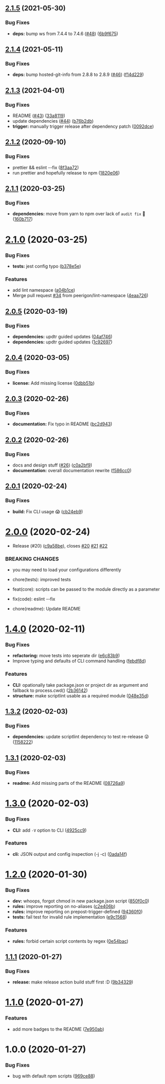 ## [2.1.5](https://github.com/peerigon/scriptlint/compare/v2.1.4...v2.1.5) (2021-05-30)


### Bug Fixes

* **deps:** bump ws from 7.4.4 to 7.4.6 ([#48](https://github.com/peerigon/scriptlint/issues/48)) ([6b9f675](https://github.com/peerigon/scriptlint/commit/6b9f67564f6b9343a7f67a4f87d915f90ea65156))

## [2.1.4](https://github.com/peerigon/scriptlint/compare/v2.1.3...v2.1.4) (2021-05-11)


### Bug Fixes

* **deps:** bump hosted-git-info from 2.8.8 to 2.8.9 ([#46](https://github.com/peerigon/scriptlint/issues/46)) ([f14d229](https://github.com/peerigon/scriptlint/commit/f14d2296b92294e177cd020c3af1fcc0cb444777))

## [2.1.3](https://github.com/peerigon/scriptlint/compare/v2.1.2...v2.1.3) (2021-04-01)


### Bug Fixes

* README ([#43](https://github.com/peerigon/scriptlint/issues/43)) ([33a8119](https://github.com/peerigon/scriptlint/commit/33a8119cd5f007c0e9b7c2f88bafd92ff750b90b))
* update dependencies ([#44](https://github.com/peerigon/scriptlint/issues/44)) ([b76b2db](https://github.com/peerigon/scriptlint/commit/b76b2dbd60028df2a7eb4e31dfe59fe64d3157ff))
* **trigger:** manually trigger release after dependency patch ([0092dce](https://github.com/peerigon/scriptlint/commit/0092dce377d55cd0d65880e2be6057a240621929))

## [2.1.2](https://github.com/peerigon/scriptlint/compare/v2.1.1...v2.1.2) (2020-09-10)


### Bug Fixes

* prettier && eslint --fix ([8f3aa72](https://github.com/peerigon/scriptlint/commit/8f3aa72de8bc84b287d1da4e20a1b6897a5be351))
* run prettier and hopefully release to npm ([1820e06](https://github.com/peerigon/scriptlint/commit/1820e06b7d17c11cda1e364043669105db03a2b0))

## [2.1.1](https://github.com/peerigon/scriptlint/compare/v2.1.0...v2.1.1) (2020-03-25)


### Bug Fixes

* **dependencies:** move from yarn to npm over lack of `audit fix` 🤬 ([160b717](https://github.com/peerigon/scriptlint/commit/160b717))

# [2.1.0](https://github.com/peerigon/scriptlint/compare/v2.0.5...v2.1.0) (2020-03-25)


### Bug Fixes

* **tests:** jest config typo ([b378e5e](https://github.com/peerigon/scriptlint/commit/b378e5e))


### Features

* add lint namespace ([a04b1ce](https://github.com/peerigon/scriptlint/commit/a04b1ce))
* Merge pull request [#34](https://github.com/peerigon/scriptlint/issues/34) from peerigon/lint-namespace ([4eaa726](https://github.com/peerigon/scriptlint/commit/4eaa726))

## [2.0.5](https://github.com/peerigon/scriptlint/compare/v2.0.4...v2.0.5) (2020-03-19)


### Bug Fixes

* **dependencies:** updtr guided updates ([04af746](https://github.com/peerigon/scriptlint/commit/04af746))
* **dependencies:** updtr guided updates ([1c92697](https://github.com/peerigon/scriptlint/commit/1c92697))

## [2.0.4](https://github.com/peerigon/scriptlint/compare/v2.0.3...v2.0.4) (2020-03-05)


### Bug Fixes

* **license:** Add missing license ([0dbb51b](https://github.com/peerigon/scriptlint/commit/0dbb51b))

## [2.0.3](https://github.com/peerigon/scriptlint/compare/v2.0.2...v2.0.3) (2020-02-26)


### Bug Fixes

* **documentation:** Fix typo in README ([bc2d943](https://github.com/peerigon/scriptlint/commit/bc2d943))

## [2.0.2](https://github.com/peerigon/scriptlint/compare/v2.0.1...v2.0.2) (2020-02-26)


### Bug Fixes

* docs and design stuff ([#26](https://github.com/peerigon/scriptlint/issues/26)) ([c0a2bf9](https://github.com/peerigon/scriptlint/commit/c0a2bf9))
* **documentation:** overall documentation rewrite ([f586cc0](https://github.com/peerigon/scriptlint/commit/f586cc0))

## [2.0.1](https://github.com/peerigon/scriptlint/compare/v2.0.0...v2.0.1) (2020-02-24)


### Bug Fixes

* **build:** Fix CLI usage :scream: ([cb24eb9](https://github.com/peerigon/scriptlint/commit/cb24eb9))

# [2.0.0](https://github.com/peerigon/scriptlint/compare/v1.4.0...v2.0.0) (2020-02-24)


* Release (#20) ([c9a58be](https://github.com/peerigon/scriptlint/commit/c9a58be)), closes [#20](https://github.com/peerigon/scriptlint/issues/20) [#21](https://github.com/peerigon/scriptlint/issues/21) [#22](https://github.com/peerigon/scriptlint/issues/22)


### BREAKING CHANGES

* you may need to load your configurations differently

* chore(tests): improved tests

* feat(core): scripts can be passed to the module directly as a parameter

* fix(code): eslint --fix

* chore(readme): Update README

# [1.4.0](https://github.com/peerigon/scriptlint/compare/v1.3.2...v1.4.0) (2020-02-11)


### Bug Fixes

* **refactoring:** move tests into seperate dir ([e6c83b9](https://github.com/peerigon/scriptlint/commit/e6c83b9))
* Improve typing and defaults of CLI command handling ([febdf8d](https://github.com/peerigon/scriptlint/commit/febdf8d))


### Features

* **CLI:** opationally take package.json or project dir as argument and fallback to process.cwd() ([2b36142](https://github.com/peerigon/scriptlint/commit/2b36142))
* **structure:** make scriptlint usable as a required module ([048e35d](https://github.com/peerigon/scriptlint/commit/048e35d))

## [1.3.2](https://github.com/peerigon/scriptlint/compare/v1.3.1...v1.3.2) (2020-02-03)


### Bug Fixes

* **dependencies:** update scriptlint dependency to test re-release 😜 ([1158222](https://github.com/peerigon/scriptlint/commit/1158222))

## [1.3.1](https://github.com/peerigon/scriptlint/compare/v1.3.0...v1.3.1) (2020-02-03)


### Bug Fixes

* **readme:** Add missing parts of the README ([08726a9](https://github.com/peerigon/scriptlint/commit/08726a9))

# [1.3.0](https://github.com/peerigon/scriptlint/compare/v1.2.0...v1.3.0) (2020-02-03)


### Bug Fixes

* **CLI:** add `-V` option to CLI ([4925cc9](https://github.com/peerigon/scriptlint/commit/4925cc9))


### Features

* **cli:** JSON output and config inspection (-j -c) ([0ada14f](https://github.com/peerigon/scriptlint/commit/0ada14f))

# [1.2.0](https://github.com/peerigon/scriptlint/compare/v1.1.1...v1.2.0) (2020-01-30)


### Bug Fixes

* **dev:** whoops, forgot chmod in new package.json script ([850f0c0](https://github.com/peerigon/scriptlint/commit/850f0c0))
* **rules:** improve reporting on no-aliases ([c2e406b](https://github.com/peerigon/scriptlint/commit/c2e406b))
* **rules:** improve reporting on prepost-trigger-defined ([94360f0](https://github.com/peerigon/scriptlint/commit/94360f0))
* **tests:** fail test for invalid rule implementation ([e9c1568](https://github.com/peerigon/scriptlint/commit/e9c1568))


### Features

* **rules:** forbid certain script contents by regex ([0e54bac](https://github.com/peerigon/scriptlint/commit/0e54bac))

## [1.1.1](https://github.com/peerigon/scriptlint/compare/v1.1.0...v1.1.1) (2020-01-27)


### Bug Fixes

* **release:** make release action build stuff first :D ([9b34329](https://github.com/peerigon/scriptlint/commit/9b34329))

# [1.1.0](https://github.com/peerigon/scriptlint/compare/v1.0.0...v1.1.0) (2020-01-27)


### Features

* add more badges to the README ([7e950ab](https://github.com/peerigon/scriptlint/commit/7e950ab))

# 1.0.0 (2020-01-27)


### Bug Fixes

* bug with default npm scripts ([969ce88](https://github.com/peerigon/scriptlint/commit/969ce88))
